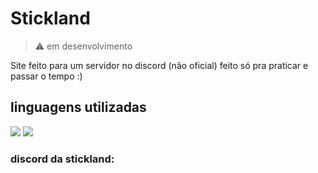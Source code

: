 # Stickland

> ⚠️ em desenvolvimento

 Site feito para um servidor no discord (não oficial) feito só pra praticar e passar o tempo :)

## linguagens utilizadas

<img src= "https://img.shields.io/badge/HTML5-E34F26?style=for-the-badge&logo=html5&logoColor=white">
<img src= "https://img.shields.io/badge/CSS3-1572B6?style=for-the-badge&logo=css3&logoColor=white">


### discord da stickland:


